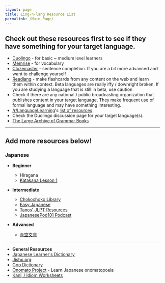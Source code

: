 ```yaml
---
layout: page
title: Ling-n-lang Resource List
permalink: /Main_Page/
---
```



## Check out these resources first to see if they have something for your target language.
* [Duolingo](https://www.duolingo.com/) - for basic ~ medium level learners  
* [Memrise](http://www.memrise.com/home/) - for vocabulary
* [Clozemaster](https://www.clozemaster.com/) - sentence completion. If you are a bit more advanced and want to challenge yourself
* [Readlang](http://readlang.com/) - make flashcards from any content on the web and learn them within context. Beta languages are really iffy / downright broken. If you are studying a language that is still in beta, use caution.
* Check if there are any national / public broadcasting organization that publishes content in your target language. They make frequent use of formal language and may have something interesting.
* [/r/LanguageLearning](https://www.reddit.com/r/languagelearning/)'s [list of resources](https://www.reddit.com/r/languagelearning/wiki/index#wiki_language-specific_resources)
* Check the Duolingo discussion page for your target language(s).
* [The Large Archive of Grammar Books](https://drive.google.com/folderview?id=0B9QDHej9UGAdcDhWVEllMzJBSEk#list)

----

## Add more resources below!

### Japanese
  * **Beginner**
    * Hiragana
    * [Katakana Lesson 1](http://www.eatyourkimchi.com/learning-japanese-katakana-lesson-one/)
  * **Intermediate**  
    * [Chokochoko Library](https://chokochoko.wordpress.com/the-great-library/)
    * [Easy Japanese](http://www.nhk.or.jp/lesson/)
    * [Tanos' JLPT Resources](http://www.eatyourkimchi.com/learning-japanese-katakana-lesson-one/)
    * [JapanesePod101 Podcast](https://www.youtube.com/user/japanesepod101)

  * **Advanced**  
    * [青空文庫](http://www.aozora.gr.jp/)

-----
  * **General Resources**
   * [Japanese Learner's Dictionary](http://dictionary.j-cat.org/EtoJ/index.php)
   * [Jisho.org](http://jisho.org/)
   * [Goo Dictionary](http://dictionary.goo.ne.jp/jn/)
   * [Onomato Project](http://onomatoproject.com/) - Learn Japanese onomatopoeia
   * [Kanji / Idiom Worksheets](http://happylilac.net/syogaku.html)
